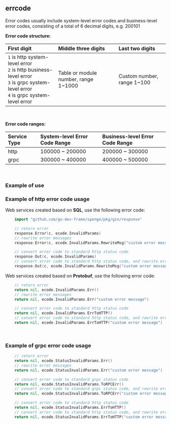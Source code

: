 ## errcode

Error codes usually include system-level error codes and business-level error codes, consisting of a total of 6 decimal digits, e.g. 200101

**Error code structure:**

| First digit                                                                                                                    | Middle three digits                  | Last two digits         |
|:-------------------------------------------------------------------------------------------------------------------------------|:-------------------------------------|:------------------------|
| `1` is http system-level error<br>`2` is http business-level error<br>`3` is grpc system-level error<br>`4` is grpc system-level error | Table or module number, range 1~1000 | Custom number, range 1~100 |

<br>

**Error code ranges:**

| Service Type | System-level Error Code Range | Business-level Error Code Range |
|:-------------|:------------------------------|:--------------------------------|
| http         | 100000 ~ 200000               | 200000 ~ 300000                 |
| grpc         | 300000 ~ 400000               | 400000 ~ 500000                 |

<br>

### Example of use

### Example of http error code usage

Web services created based on **SQL**, use the following error code:

```go
    import "github.com/go-dev-frame/sponge/pkg/gin/response"

    // return error
    response.Error(c, ecode.InvalidParams)
    // rewrite error messages
    response.Error(c, ecode.InvalidParams.RewriteMsg("custom error message"))

    // convert error code to standard http status code
    response.Out(c, ecode.InvalidParams)
    // convert error code to standard http status code, and rewrite error messages
    response.Out(c, ecode.InvalidParams.RewriteMsg("custom error message"))
```

Web services created based on **Protobuf**, use the following error code:

```go
    // return error
    return nil, ecode.InvalidParams.Err()
    // rewrite error messages
    return nil, ecode.InvalidParams.Err("custom error message")

    // convert error code to standard http status code
    return nil, ecode.InvalidParams.ErrToHTTP()
    // convert error code to standard http status code, and rewrite error messages
    return nil, ecode.InvalidParams.ErrToHTTP("custom error message")
```

<br>

### Example of grpc error code usage

```go
    // return error
    return nil, ecode.StatusInvalidParams.Err()
    // rewrite error messages
    return nil, ecode.StatusInvalidParams.Err("custom error message")

    // convert error code to standard grpc status code
    return nil, ecode.StatusInvalidParams.ToRPCErr()
    // convert error code to standard grpc status code, and rewrite error messages
    return nil, ecode.StatusInvalidParams.ToRPCErr("custom error message")

    // convert error code to standard http status code
    return nil, ecode.StatusInvalidParams.ErrToHTTP()
    // convert error code to standard http status code, and rewrite error messages
    return nil, ecode.StatusInvalidParams.ErrToHTTP("custom error message")
```
